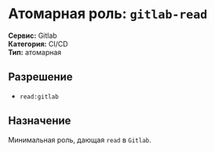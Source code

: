 # Атомарная роль: `gitlab-read`

**Сервис:** Gitlab  
**Категория:** CI/CD  
**Тип:** атомарная

## Разрешение
- `read:gitlab`

## Назначение
Минимальная роль, дающая `read` в `Gitlab`. 
